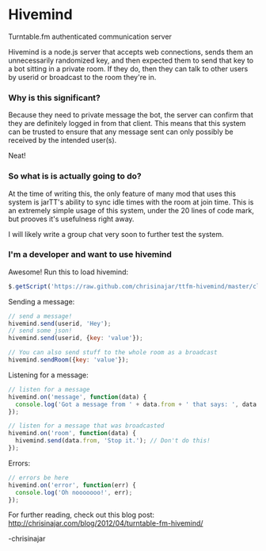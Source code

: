 # Hivemind
Turntable.fm authenticated communication server

Hivemind is a node.js server that accepts web connections, sends them an unnecessarily randomized key, and then expected them to send that key to a bot sitting in a private room. If they do, then they can talk to other users by userid or broadcast to the room they're in.

### Why is this significant?

Because they need to private message the bot, the server can confirm that they are definitely logged in from that client. This means that this system can be trusted to ensure that any message sent can only possibly be received by the intended user(s).

Neat!

### So what is is actually going to do?
At the time of writing this, the only feature of many mod that uses this system is jarTT's ability to sync idle times with the room at join time. This is an extremely simple usage of this system, under the 20 lines of code mark, but prooves it's usefulness right away.

I will likely write a group chat very soon to further test the system.

### I'm a developer and want to use hivemind
Awesome! Run this to load hivemind:
```javascript
$.getScript('https://raw.github.com/chrisinajar/ttfm-hivemind/master/client.js');
```


Sending a message:

```javascript
// send a message!
hivemind.send(userid, 'Hey');
// send some json!
hivemind.send(userid, {key: 'value'});

// You can also send stuff to the whole room as a broadcast
hivemind.sendRoom({key: 'value'});
```


Listening for a message:

```javascript
// listen for a message
hivemind.on('message', function(data) {
  console.log('Got a message from ' + data.from + ' that says: ', data.msg);
});

// listen for a message that was broadcasted
hivemind.on('room', function(data) {
  hivemind.send(data.from, 'Stop it.'); // Don't do this!
});
```


Errors:

```javascript
// errors be here
hivemind.on('error', function(err) {
  console.log('Oh nooooooo!', err);
});
```

For further reading, check out this blog post: http://chrisinajar.com/blog/2012/04/turntable-fm-hivemind/

-chrisinajar
